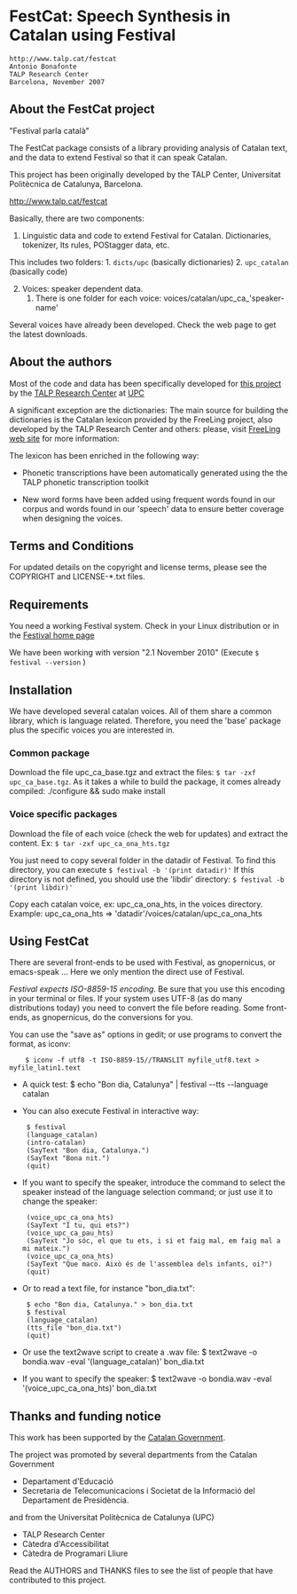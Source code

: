 # FestCat: Speech Synthesis in Catalan using Festival

    http://www.talp.cat/festcat
    Antonio Bonafonte
    TALP Research Center
    Barcelona, November 2007


## About the FestCat project
 
"Festival parla català"

The FestCat package consists of a library providing
analysis of Catalan text, and the data to extend 
Festival so that it can speak Catalan.

This project has been originally developed by
the TALP Center, Universitat Politècnica de Catalunya, Barcelona.

http://www.talp.cat/festcat

Basically, there are two components:

1. Linguistic data and code to extend Festival for Catalan.
 Dictionaries, tokenizer, lts rules, POStagger data, etc.

 This includes two folders:
    1. `dicts/upc` (basically dictionaries)
    2. `upc_catalan` (basically code)

2. Voices: speaker dependent data. 
    1. There is one folder for each voice: 
            voices/catalan/upc_ca_'speaker-name'

Several voices have already been developed.
Check the web page to get the latest downloads.

## About the authors

Most of the code and data has been specifically developed for 
[this project](http://www.talp.cat/festcat) by the 
[TALP Research Center](http://www.talp.cat) at [UPC](http://www.upc.edu)

A significant exception are the dictionaries:
The main source for building the dictionaries is the Catalan lexicon
provided by the FreeLing project, also developed by the TALP Research Center
and others: please, visit [FreeLing web site](http://nlp.lsi.upc.edu/freeling/)
for more information:

The lexicon has been enriched in the following way:
 - Phonetic transcriptions have been automatically generated using the
   the TALP phonetic transcription toolkit

 - New word forms have been added using frequent words found in our corpus
   and words found in our 'speech' data to ensure better coverage when
   designing the voices.


## Terms and Conditions
For updated details on the copyright and license terms, please
see the COPYRIGHT and LICENSE-*.txt files.


## Requirements
You need a working Festival system.
Check in your Linux distribution or in the
[Festival home page](http://www.cstr.ed.ac.uk/projects/festival/)

We have been working with version "2.1 November 2010"
(Execute `$ festival --version` )

## Installation

We have developed several catalan voices.
All of them share a common library, which is language
related. Therefore, you need the 'base' package plus
the specific voices you are interested in.

### Common package

   Download the file upc_ca_base.tgz and extract the files: `$ tar -zxf upc_ca_base.tgz`.
   As it takes a while to build the package, it comes already compiled:
    ./configure && sudo make install

### Voice specific packages

   Download the file of each voice (check the web for updates)
   and extract the content. Ex: `$ tar -zxf upc_ca_ona_hts.tgz`
   
   You just need to copy several folder in the datadir of Festival.
   To find this directory, you can execute
   `$ festival -b '(print datadir)'`
   If this directory is not defined, you should use the 'libdir'
   directory: `$ festival -b '(print libdir)'`

   Copy each catalan voice, ex: upc_ca_ona_hts, in the voices
   directory. Example:
      upc_ca_ona_hts => 'datadir'/voices/catalan/upc_ca_ona_hts

## Using FestCat

There are several front-ends to be used with Festival, as 
gnopernicus, or emacs-speak ... Here we only mention the direct use of
Festival.

*Festival expects ISO-8859-15 encoding*. Be sure that you use
this encoding in your terminal or files. If your system uses UTF-8 (as
do many distributions today) you need to convert the file before reading.
Some front-ends, as gnopernicus, do the conversions for you.

You can use the "save as" options in gedit; or use programs to convert the 
format, as iconv:

        $ iconv -f utf8 -t ISO-8859-15//TRANSLIT myfile_utf8.text > myfile_latin1.text


 * A quick test:
        $ echo "Bon dia, Catalunya" | festival --tts --language catalan

 * You can also execute Festival in interactive way:

        $ festival
        (language_catalan)
        (intro-catalan)
        (SayText "Bon dia, Catalunya.")
        (SayText "Bona nit.")
        (quit)

 * If you want to specify the speaker, introduce the command to 
   select the speaker instead of the language selection command; 
   or just use it to change the speaker:

        (voice_upc_ca_ona_hts)
        (SayText "I tu, qui ets?")
        (voice_upc_ca_pau_hts)
        (SayText "Jo sóc, el que tu ets, i si et faig mal, em faig mal a mi mateix.")
        (voice_upc_ca_ona_hts)
        (SayText "Que maco. Això és de l'assemblea dels infants, oi?")
        (quit)

 * Or to read a text file, for instance "bon_dia.txt": 

        $ echo "Bon dia, Catalunya." > bon_dia.txt
        $ festival
        (language_catalan)
        (tts_file "bon_dia.txt")
        (quit)

  * Or use the text2wave script to create a .wav file:
        $ text2wave -o bondia.wav   -eval '(language_catalan)' bon_dia.txt

  * If you want to specify the speaker:
        $ text2wave -o bondia.wav   -eval '(voice_upc_ca_ona_hts)' bon_dia.txt


## Thanks and funding notice
This work has been supported by the  [Catalan Government](http://www.gencat.cat).

The project was promoted by several departments from the Catalan Government
   - Departament d'Educació
   - Secretaria de Telecomunicacions i Societat de la Informació del Departament de Presidència. 

and from the Universitat Politècnica de Catalunya (UPC)
   - TALP Research Center
   - Càtedra d'Accessibilitat
   - Càtedra de Programari Lliure

Read the AUTHORS and THANKS files to see the list of people that have 
contributed to this project.
